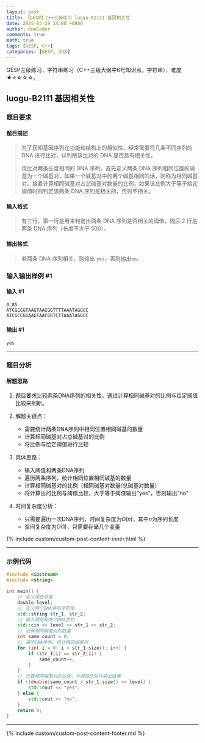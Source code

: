 ```yaml
---
layout: post
title: 【GESP】C++三级练习 luogu-B2111 基因相关性
date: 2025-03-29 14:00 +0800
author: OneCoder
comments: true
math: true
tags: [GESP, C++]
categories: [GESP, 三级]
---
```

GESP三级练习，字符串练习（C++三级大纲中6号知识点，字符串），难度★✮☆☆☆。

<!--more-->

## luogu-B2111 基因相关性

### 题目要求

#### 题目描述

>为了获知基因序列在功能和结构上的相似性，经常需要将几条不同序列的 DNA 进行比对，以判断该比对的 DNA 是否具有相关性。
>
>现比对两条长度相同的 DNA 序列。首先定义两条 DNA 序列相同位置的碱基为一个碱基对，如果一个碱基对中的两个碱基相同的话，则称为相同碱基对。接着计算相同碱基对占总碱基对数量的比例，如果该比例大于等于给定阈值时则判定该两条 DNA 序列是相关的，否则不相关。

#### 输入格式

>有三行，第一行是用来判定出两条 DNA 序列是否相关的阈值，随后 $2$ 行是两条 DNA 序列（长度不大于 $500$）。

#### 输出格式

>若两条 DNA 序列相关，则输出 `yes`，否则输出`no`。

### 输入输出样例 #1

#### 输入 #1

```console
0.85
ATCGCCGTAAGTAACGGTTTTAAATAGGCC
ATCGCCGGAAGTAACGGTCTTAAATAGGCC
```

#### 输出 #1

```console
yes
```

---

### 题目分析

#### 解题思路

1. 题目要求比较两条DNA序列的相关性，通过计算相同碱基对的比例与给定阈值比较来判断。

2. 解题关键点：
   - 需要统计两条DNA序列中相同位置相同碱基的数量
   - 计算相同碱基对占总碱基对的比例
   - 将比例与给定阈值进行比较

3. 具体思路：
   - 输入阈值和两条DNA序列
   - 遍历两条序列，统计相同位置相同碱基的数量
   - 计算相同碱基对的比例（相同碱基对数量/总碱基对数量）
   - 将计算出的比例与阈值比较，大于等于阈值输出"yes"，否则输出"no"

4. 时间复杂度分析：
   - 只需要遍历一次DNA序列，时间复杂度为$O(n)$，其中$n$为序列长度
   - 空间复杂度为$O(1)$，只需要存储几个变量

{% include custom/custom-post-content-inner.html %}

---

### 示例代码

```cpp
#include <iostream>
#include <string>

int main() {
    // 定义阈值变量
    double level;
    // 定义两个DNA序列字符串
    std::string str_1, str_2;
    // 输入阈值和两个DNA序列
    std::cin >> level >> str_1 >> str_2;
    // 记录相同碱基对的数量
    int same_count = 0;
    // 遍历DNA序列，统计相同碱基对
    for (int i = 0; i < str_1.size(); i++) {
        if (str_1[i] == str_2[i]) {
            same_count++;
        }
    }
    // 计算相同碱基对的比例，与阈值比较并输出结果
    if ((double)same_count / str_1.size() >= level) {
        std::cout << "yes";
    } else {
        std::cout << "no";
    }
    return 0;
}
```

---

{% include custom/custom-post-content-footer.md %}
